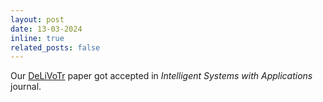 ```yaml
---
layout: post
date: 13-03-2024
inline: true
related_posts: false
---
```


Our [DeLiVoTr](https://doi.org/10.1016/j.iswa.2024.200361) paper got accepted in *Intelligent Systems with Applications* journal.
